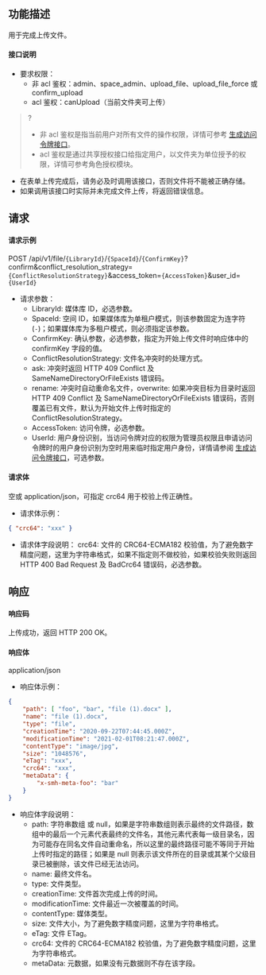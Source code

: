 ## 功能描述

用于完成上传文件。

#### 接口说明

- 要求权限：
    - 非 acl 鉴权：admin、space_admin、upload_file、upload_file_force 或 confirm_upload
    - acl 鉴权：canUpload（当前文件夹可上传）
>?
> - 非 acl 鉴权是指当前用户对所有文件的操作权限，详情可参考 [生成访问令牌接口](https://cloud.tencent.com/document/product/1339/71159)。
> - acl 鉴权是通过共享授权接口给指定用户，以文件夹为单位授予的权限，详情可参考角色授权模块。
> 
- 在表单上传完成后，请务必及时调用该接口，否则文件将不能被正确存储。
- 如果调用该接口时实际并未完成文件上传，将返回错误信息。

## 请求

#### 请求示例  

POST /api/v1/file/`{LibraryId}`/`{SpaceId}`/`{ConfirmKey}`?confirm&conflict_resolution_strategy=`{ConflictResolutionStrategy}`&access_token=`{AccessToken}`&user_id=`{UserId}`

- 请求参数：
    - LibraryId: 媒体库 ID，必选参数。
    - SpaceId: 空间 ID，如果媒体库为单租户模式，则该参数固定为连字符(`-`)；如果媒体库为多租户模式，则必须指定该参数。
    - ConfirmKey: 确认参数，必选参数，指定为开始上传文件时响应体中的 confirmKey 字段的值。
    - ConflictResolutionStrategy: 文件名冲突时的处理方式。
     - ask: 冲突时返回 HTTP 409 Conflict 及 SameNameDirectoryOrFileExists 错误码。
     - rename: 冲突时自动重命名文件，overwrite: 如果冲突目标为目录时返回 HTTP 409 Conflict 及 SameNameDirectoryOrFileExists 错误码，否则覆盖已有文件，默认为开始文件上传时指定的 ConflictResolutionStrategy。
    - AccessToken: 访问令牌，必选参数。
    - UserId: 用户身份识别，当访问令牌对应的权限为管理员权限且申请访问令牌时的用户身份识别为空时用来临时指定用户身份，详情请参阅 [生成访问令牌接口](https://cloud.tencent.com/document/product/1339/71159)，可选参数。

#### 请求体

空或 application/json，可指定 crc64 用于校验上传正确性。

- 请求体示例：
```json
{ "crc64": "xxx" }
```
- 请求体字段说明：
  crc64: 文件的 CRC64-ECMA182 校验值，为了避免数字精度问题，这里为字符串格式，如果不指定则不做校验，如果校验失败则返回 HTTP 400 Bad Request 及 BadCrc64 错误码，必选参数。


## 响应

#### 响应码

上传成功，返回 HTTP 200 OK。

#### 响应体

application/json

- 响应体示例：

```json
{
    "path": [ "foo", "bar", "file (1).docx" ],
    "name": "file (1).docx",
    "type": "file",
    "creationTime": "2020-09-22T07:44:45.000Z",
    "modificationTime": "2021-02-01T08:21:47.000Z",
    "contentType": "image/jpg",
    "size": "1048576",
    "eTag": "xxx",
    "crc64": "xxx",
    "metaData": {
        "x-smh-meta-foo": "bar"
    }
}
```

- 响应体字段说明：
    - path: 字符串数组 或 null，如果是字符串数组则表示最终的文件路径，数组中的最后一个元素代表最终的文件名，其他元素代表每一级目录名，因为可能存在同名文件自动重命名，所以这里的最终路径可能不等同于开始上传时指定的路径；如果是 null 则表示该文件所在的目录或其某个父级目录已被删除，该文件已经无法访问。
    - name: 最终文件名。
    - type: 文件类型。
    - creationTime: 文件首次完成上传的时间。
    - modificationTime: 文件最近一次被覆盖的时间。
    - contentType: 媒体类型。
    - size: 文件大小，为了避免数字精度问题，这里为字符串格式。
    - eTag: 文件 ETag。
    - crc64: 文件的 CRC64-ECMA182 校验值，为了避免数字精度问题，这里为字符串格式。
    - metaData: 元数据，如果没有元数据则不存在该字段。
